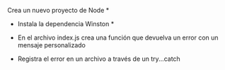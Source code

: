 Crea un nuevo proyecto de Node *

- Instala la dependencia Winston *

- En el archivo index.js crea una función que devuelva un error con un mensaje personalizado 

- Registra el error en un archivo a través de un try...catch